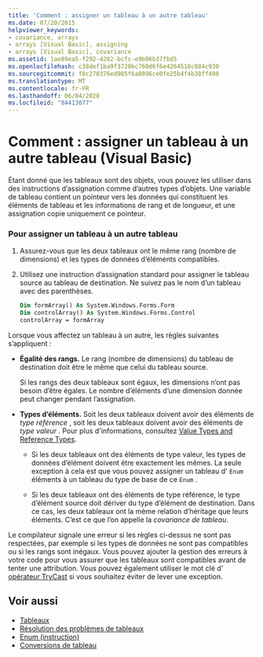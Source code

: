 ```yaml
---
title: 'Comment : assigner un tableau à un autre tableau'
ms.date: 07/20/2015
helpviewer_keywords:
- covariance, arrays
- arrays [Visual Basic], assigning
- arrays [Visual Basic], covariance
ms.assetid: 1ae89ea5-f292-4282-bcfc-e9b06b37fbd5
ms.openlocfilehash: c38def1ba9f3720bc760d6f6e4264510c884c930
ms.sourcegitcommit: f8c270376ed905f6a8896ce0fe25b4f4b38ff498
ms.translationtype: MT
ms.contentlocale: fr-FR
ms.lasthandoff: 06/04/2020
ms.locfileid: "84413077"
---
```

# <a name="how-to-assign-one-array-to-another-array-visual-basic"></a>Comment : assigner un tableau à un autre tableau (Visual Basic)

Étant donné que les tableaux sont des objets, vous pouvez les utiliser dans des instructions d’assignation comme d’autres types d’objets. Une variable de tableau contient un pointeur vers les données qui constituent les éléments de tableau et les informations de rang et de longueur, et une assignation copie uniquement ce pointeur.

### <a name="to-assign-one-array-to-another-array"></a>Pour assigner un tableau à un autre tableau

1. Assurez-vous que les deux tableaux ont le même rang (nombre de dimensions) et les types de données d’éléments compatibles.

2. Utilisez une instruction d’assignation standard pour assigner le tableau source au tableau de destination. Ne suivez pas le nom d’un tableau avec des parenthèses.

    ```vb
    Dim formArray() As System.Windows.Forms.Form
    Dim controlArray() As System.Windows.Forms.Control
    controlArray = formArray
    ```

Lorsque vous affectez un tableau à un autre, les règles suivantes s’appliquent :

- **Égalité des rangs.** Le rang (nombre de dimensions) du tableau de destination doit être le même que celui du tableau source.

  Si les rangs des deux tableaux sont égaux, les dimensions n’ont pas besoin d’être égales. Le nombre d’éléments d’une dimension donnée peut changer pendant l’assignation.

- **Types d’éléments.** Soit les deux tableaux doivent avoir des éléments de *type référence* , soit les deux tableaux doivent avoir des éléments de *type valeur* . Pour plus d'informations, consultez [Value Types and Reference Types](../data-types/value-types-and-reference-types.md).

  - Si les deux tableaux ont des éléments de type valeur, les types de données d’élément doivent être exactement les mêmes. La seule exception à cela est que vous pouvez assigner un tableau d' `Enum` éléments à un tableau du type de base de ce `Enum` .

  - Si les deux tableaux ont des éléments de type référence, le type d’élément source doit dériver du type d’élément de destination. Dans ce cas, les deux tableaux ont la même relation d’héritage que leurs éléments. C’est ce que l’on appelle la *covariance de tableau*.

Le compilateur signale une erreur si les règles ci-dessus ne sont pas respectées, par exemple si les types de données ne sont pas compatibles ou si les rangs sont inégaux. Vous pouvez ajouter la gestion des erreurs à votre code pour vous assurer que les tableaux sont compatibles avant de tenter une attribution. Vous pouvez également utiliser le mot clé d' [opérateur TryCast](../../../language-reference/operators/trycast-operator.md) si vous souhaitez éviter de lever une exception.

## <a name="see-also"></a>Voir aussi

- [Tableaux](index.md)
- [Résolution des problèmes de tableaux](troubleshooting-arrays.md)
- [Enum (instruction)](../../../language-reference/statements/enum-statement.md)
- [Conversions de tableau](../data-types/array-conversions.md)
